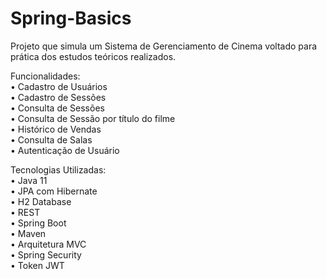 # Spring-Basics
Projeto que simula um Sistema de Gerenciamento de Cinema voltado para prática dos estudos teóricos realizados.

Funcionalidades: \
• Cadastro de Usuários\
• Cadastro de Sessões\
• Consulta de Sessões\
• Consulta de Sessão por título do filme\
• Histórico de Vendas\
• Consulta de Salas\
• Autenticação de Usuário

Tecnologias Utilizadas: \
• Java 11\
• JPA com Hibernate\
• H2 Database\
• REST\
• Spring Boot\
• Maven\
• Arquitetura MVC\
• Spring Security\
• Token JWT
